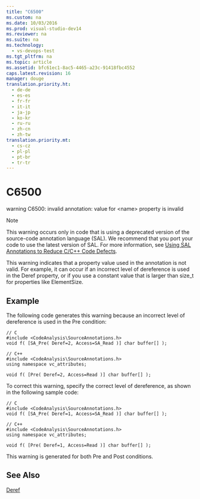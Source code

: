 ```yaml
---
title: "C6500"
ms.custom: na
ms.date: 10/03/2016
ms.prod: visual-studio-dev14
ms.reviewer: na
ms.suite: na
ms.technology: 
  - vs-devops-test
ms.tgt_pltfrm: na
ms.topic: article
ms.assetid: bfc61ec1-8ac5-4465-a23c-91418fbc4552
caps.latest.revision: 16
manager: douge
translation.priority.ht: 
  - de-de
  - es-es
  - fr-fr
  - it-it
  - ja-jp
  - ko-kr
  - ru-ru
  - zh-cn
  - zh-tw
translation.priority.mt: 
  - cs-cz
  - pl-pl
  - pt-br
  - tr-tr
---
```

# C6500
warning C6500: invalid annotation: value for <name\> property is invalid  
  
> [!NOTE]
>  This warning occurs only in code that is using a deprecated version of the source-code annotation language (SAL). We recommend that you port your code to use the latest version of SAL. For more information, see [Using SAL Annotations to Reduce C/C++ Code Defects](../VS_IDE/Using-SAL-Annotations-to-Reduce-C-C---Code-Defects.md).  
  
 This warning indicates that a property value used in the annotation is not valid. For example, it can occur if an incorrect level of dereference is used in the Deref property, or if you use a constant value that is larger than size_t for properties like ElementSize.  
  
## Example  
 The following code generates this warning because an incorrect level of dereference is used in the Pre condition:  
  
```  
// C  
#include <CodeAnalysis\SourceAnnotations.h>  
void f( [SA_Pre( Deref=2, Access=SA_Read )] char buffer[] );  
  
// C++  
#include <CodeAnalysis\SourceAnnotations.h>  
using namespace vc_attributes;  
  
void f( [Pre( Deref=2, Access=Read )] char buffer[] );  
```  
  
 To correct this warning, specify the correct level of dereference, as shown in the following sample code:  
  
```  
// C  
#include <CodeAnalysis\SourceAnnotations.h>  
void f( [SA_Pre( Deref=1, Access=SA_Read )] char buffer[] );  
  
// C++  
#include <CodeAnalysis\SourceAnnotations.h>  
using namespace vc_attributes;  
  
void f( [Pre( Deref=1, Access=Read )] char buffer[] );  
```  
  
 This warning is generated for both Pre and Post conditions.  
  
## See Also  
 [Deref](assetId:///c2855c4e-dcc7-40ba-a6fe-ebca9d555a9c)
